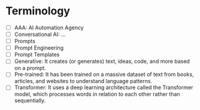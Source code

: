 # Terminology

- [ ] AAA: AI Automation Agency
- [ ] Conversational AI: ...
- [ ] Prompts
- [ ] Prompt Engineering
- [ ] Prompt Templates
- [ ] Generative: It creates (or generates) text, ideas, code, and more based on a prompt.
- [ ] Pre-trained: It has been trained on a massive dataset of text from books, articles, and websites to understand language patterns.
- [ ] Transformer: It uses a deep learning architecture called the Transformer model, which processes words in relation to each other rather than sequentially.
